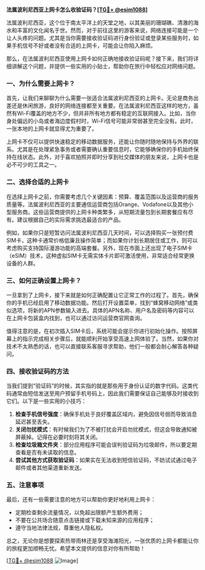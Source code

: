 **法属波利尼西亚上网卡怎么收验证码？[[TG💪+ @esim1088](https://t.me/s/esim1088)]**

法属波利尼西亚，这个位于南太平洋上的天堂之地，以其美丽的珊瑚礁、清澈的海水和丰富的文化闻名于世。然而，对于前往这里的游客来说，网络连接可能是一个让人头疼的问题。尤其是当你需要接收验证码进行身份验证或登录某些服务时，如果手机信号不好或者没有合适的上网卡，可能会让你陷入麻烦。

那么，在法属波利尼西亚使用上网卡如何正确地接收验证码呢？接下来，我们将详细讲解这个问题，并提供一些实用的小贴士，帮助你在旅行中轻松应对网络问题。

### 一、为什么需要上网卡？

首先，让我们来聊聊为什么需要一张适合法属波利尼西亚的上网卡。无论是商务出差还是休闲旅游，良好的网络连接都至关重要。在法属波利尼西亚这样的地方，虽然有Wi-Fi覆盖的地方不少，但并非所有地方都有稳定的互联网接入。比如，当你身处偏远的小岛或者海边度假村时，Wi-Fi信号可能非常弱甚至完全没有。此时，一张本地的上网卡就显得尤为重要了。

上网卡不仅可以提供快速稳定的移动数据服务，还能让你随时随地保持与外界的联系。尤其是在处理紧急事务或者需要确认重要信息时，它能够确保你的手机始终保持在线状态。此外，对于喜欢拍照并即时分享到社交媒体的朋友来说，上网卡也是必不可少的工具之一。

### 二、选择合适的上网卡

在选择上网卡之前，你需要考虑几个关键因素：预算、覆盖范围以及运营商的服务质量等。法属波利尼西亚的主要通信运营商包括Orange、Vodafone以及其他小型服务商。这些运营商提供的上网卡种类繁多，从短期流量包到长期套餐应有尽有。建议根据自己的实际需求挑选最适合的产品。

例如，如果你只是短暂访问法属波利尼西亚几天时间，可以选择购买一张预付费SIM卡，这种卡通常价格低廉且操作简单；而如果你计划长期居住或工作，则可以考虑购买支持国际漫游功能的高端套餐。另外，现在市面上还出现了电子SIM卡（eSIM）技术，这种虚拟SIM卡无需实体卡片即可激活使用，非常适合经常更换设备的人群。

### 三、如何正确设置上网卡？

一旦拿到了上网卡，接下来就是如何正确配置让它正常工作的过程了。首先，确保你的手机已经启用了移动数据功能。然后打开设置菜单，找到“蜂窝移动网络”或类似选项，将新的APN参数输入进去。具体的APN名称、用户名及密码等内容可以在上网卡包装盒内找到，也可以通过访问运营商官网查询。

值得注意的是，在初次插入SIM卡后，系统可能会提示你进行初始化操作。按照屏幕上的指示完成相关步骤后，就能顺利开始享受高速上网体验了。当然，如果你对技术不太熟悉的话，也可以直接联系客服寻求帮助，他们一般都会耐心解答各种疑问。

### 四、接收验证码的方法

当我们提到“验证码”的时候，其实指的就是那些用于身份认证的数字代码。这类代码通常由短信发送至用户预留手机号码上，因此我们需要保证自己能够及时接收到它们。以下是一些实用的小技巧：

1. **检查手机信号强度**：确保手机处于良好覆盖区域内，避免因信号弱而导致消息延迟甚至丢失。
2. **关闭勿扰模式**：有时候我们为了不被打扰会开启勿扰模式，但这会导致通知被屏蔽掉。记得在必要时刻将其关闭。
3. **检查垃圾箱文件夹**：部分应用程序可能会误判验证码为垃圾邮件，所以要定期查看是否有未读取的信息。
4. **尝试其他方式获取验证码**：如果实在无法收到短信验证码，不妨试试通过电子邮件或者其他渠道重新发送。

### 五、注意事项

最后，还有一些需要注意的地方可以帮助你更好地利用上网卡：

- 定期检查剩余流量情况，以免超出限额产生额外费用；
- 不要在公共场合随意点击链接或下载未知来源的应用程序；
- 遵守当地法律法规，尊重他人隐私权。

总之，无论你是想要探索热带雨林还是享受海滩阳光，一张优质的上网卡都能让你的旅程更加顺畅无忧。希望本文提供的信息对你有所帮助！

[[TG💪+ @esim1088](https://t.me/s/esim1088) ![Image](https://i.postimg.cc/4NQfJmqS/Snipaste-2025-05-13-00-14-12.png)]